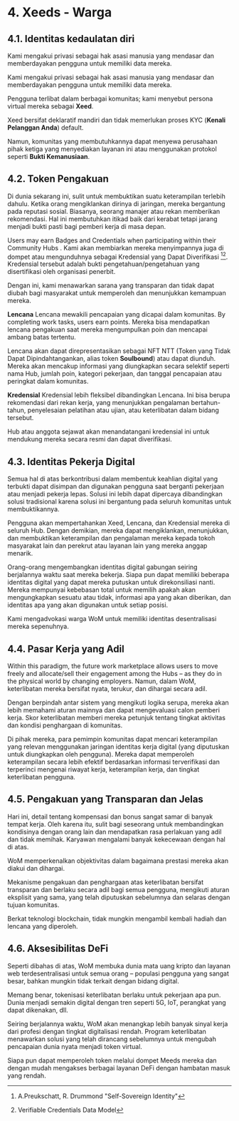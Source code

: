 # 4. Xeeds - Warga

## 4.1. Identitas kedaulatan diri

Kami mengakui privasi sebagai hak asasi manusia yang mendasar dan memberdayakan pengguna untuk memiliki data mereka.

Kami mengakui privasi sebagai hak asasi manusia yang mendasar dan memberdayakan pengguna untuk memiliki data mereka.

Pengguna terlibat dalam berbagai komunitas; kami menyebut persona virtual mereka sebagai **__Xeed__**.

Xeed bersifat deklaratif mandiri dan tidak memerlukan proses KYC (__Kenali Pelanggan Anda__) default.

Namun, komunitas yang membutuhkannya dapat menyewa perusahaan pihak ketiga yang menyediakan layanan ini atau menggunakan protokol seperti __Bukti Kemanusiaan__.

## 4.2. Token Pengakuan

Di dunia sekarang ini, sulit untuk membuktikan suatu keterampilan terlebih dahulu. Ketika orang mengiklankan dirinya di jaringan, mereka bergantung pada reputasi sosial. Biasanya, seorang manajer atau rekan memberikan rekomendasi. Hal ini membutuhkan itikad baik dari kerabat tetapi jarang menjadi bukti pasti bagi pemberi kerja di masa depan.

Users may earn Badges and Credentials when participating within their Community Hubs . Kami akan membiarkan mereka menyimpannya juga di dompet atau mengunduhnya sebagai Kredensial yang Dapat Diverifikasi [^7][^8]. Kredensial tersebut adalah bukti pengetahuan/pengetahuan yang disertifikasi oleh organisasi penerbit.

Dengan ini, kami menawarkan sarana yang transparan dan tidak dapat diubah bagi masyarakat untuk memperoleh dan menunjukkan kemampuan mereka.

**Lencana** Lencana mewakili pencapaian yang dicapai dalam komunitas. By completing work tasks, users earn points. Mereka bisa mendapatkan lencana pengakuan saat mereka mengumpulkan poin dan mencapai ambang batas tertentu.

Lencana akan dapat direpresentasikan sebagai NFT NTT (Token yang Tidak Dapat Dipindahtangankan, alias token __Soulbound__) atau dapat diunduh. Mereka akan mencakup informasi yang diungkapkan secara selektif seperti nama Hub, jumlah poin, kategori pekerjaan, dan tanggal pencapaian atau peringkat dalam komunitas.

**Kredensial** Kredensial lebih fleksibel dibandingkan Lencana. Ini bisa berupa rekomendasi dari rekan kerja, yang menunjukkan pengalaman bertahun-tahun, penyelesaian pelatihan atau ujian, atau keterlibatan dalam bidang tersebut.

Hub atau anggota sejawat akan menandatangani kredensial ini untuk mendukung mereka secara resmi dan dapat diverifikasi.

## 4.3. Identitas Pekerja Digital

Semua hal di atas berkontribusi dalam membentuk keahlian digital yang terbukti dapat disimpan dan digunakan pengguna saat berganti pekerjaan atau menjadi pekerja lepas. Solusi ini lebih dapat dipercaya dibandingkan solusi tradisional karena solusi ini bergantung pada seluruh komunitas untuk membuktikannya.

Pengguna akan mempertahankan Xeed, Lencana, dan Kredensial mereka di seluruh Hub. Dengan demikian, mereka dapat mengiklankan, menunjukkan, dan membuktikan keterampilan dan pengalaman mereka kepada tokoh masyarakat lain dan perekrut atau layanan lain yang mereka anggap menarik.

Orang-orang mengembangkan identitas digital gabungan seiring berjalannya waktu saat mereka bekerja. Siapa pun dapat memiliki beberapa identitas digital yang dapat mereka putuskan untuk direkonsiliasi nanti. Mereka mempunyai kebebasan total untuk memilih apakah akan mengungkapkan sesuatu atau tidak, informasi apa yang akan diberikan, dan identitas apa yang akan digunakan untuk setiap posisi.

Kami mengadvokasi warga WoM untuk memiliki identitas desentralisasi mereka sepenuhnya.

## 4.4. Pasar Kerja yang Adil

Within this paradigm, the future work marketplace allows users to move freely and allocate/sell their engagement among the Hubs – as they do in the physical world by changing employers. Namun, dalam WoM, keterlibatan mereka bersifat nyata, terukur, dan dihargai secara adil.

Dengan berpindah antar sistem yang mengikuti logika serupa, mereka akan lebih memahami aturan mainnya dan dapat mengevaluasi calon pemberi kerja. Skor keterlibatan memberi mereka petunjuk tentang tingkat aktivitas dan kondisi penghargaan di komunitas.

Di pihak mereka, para pemimpin komunitas dapat mencari keterampilan yang relevan menggunakan jaringan identitas kerja digital (yang diputuskan untuk diungkapkan oleh pengguna). Mereka dapat memperoleh keterampilan secara lebih efektif berdasarkan informasi terverifikasi dan terperinci mengenai riwayat kerja, keterampilan kerja, dan tingkat keterlibatan pengguna.

## 4.5. Pengakuan yang Transparan dan Jelas

Hari ini, detail tentang kompensasi dan bonus sangat samar di banyak tempat kerja. Oleh karena itu, sulit bagi seseorang untuk membandingkan kondisinya dengan orang lain dan mendapatkan rasa perlakuan yang adil dan tidak memihak. Karyawan mengalami banyak kekecewaan dengan hal di atas.

WoM memperkenalkan objektivitas dalam bagaimana prestasi mereka akan diakui dan dihargai.

Mekanisme pengakuan dan penghargaan atas keterlibatan bersifat transparan dan berlaku secara adil bagi semua pengguna, mengikuti aturan eksplisit yang sama, yang telah diputuskan sebelumnya dan selaras dengan tujuan komunitas.

Berkat teknologi blockchain, tidak mungkin mengambil kembali hadiah dan lencana yang diperoleh.

## 4.6. Aksesibilitas DeFi

Seperti dibahas di atas, WoM membuka dunia mata uang kripto dan layanan web terdesentralisasi untuk semua orang – populasi pengguna yang sangat besar, bahkan mungkin tidak terkait dengan bidang digital.

Memang benar, tokenisasi keterlibatan berlaku untuk pekerjaan apa pun. Dunia menjadi semakin digital dengan tren seperti 5G, IoT, perangkat yang dapat dikenakan, dll.

Seiring berjalannya waktu, WoM akan menangkap lebih banyak sinyal kerja dari profesi dengan tingkat digitalisasi rendah. Program keterlibatan menawarkan solusi yang telah dirancang sebelumnya untuk mengubah pencapaian dunia nyata menjadi token virtual.

Siapa pun dapat memperoleh token melalui dompet Meeds mereka dan dengan mudah mengakses berbagai layanan DeFi dengan hambatan masuk yang rendah.

[^7]: A.Preukschatt, R. Drummond "Self-Sovereign Identity"
[^8]: Verifiable Credentials Data Model
